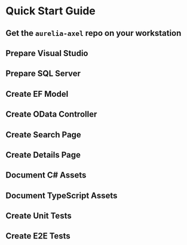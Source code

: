# Quick Start Guide

## Get the `aurelia-axel` repo on your workstation

## Prepare Visual Studio

## Prepare SQL Server

## Create EF Model

## Create OData Controller

## Create Search Page

## Create Details Page

## Document C# Assets

## Document TypeScript Assets

## Create Unit Tests

## Create E2E Tests

